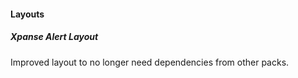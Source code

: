 #### Layouts
##### Xpanse Alert Layout
Improved layout to no longer need dependencies from other packs.